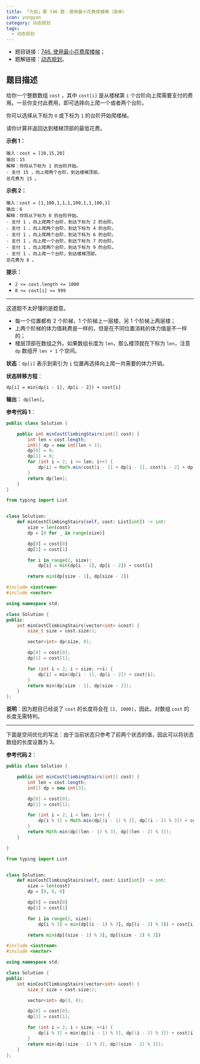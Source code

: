```yaml
---
title: 「力扣」第 746 题：使用最小花费爬楼梯（简单）
icon: yongyan
category: 动态规划
tags:
  - 动态规划
---
```



+ 题目链接：[746. 使用最小花费爬楼梯](https://leetcode-cn.com/problems/min-cost-climbing-stairs/)；
+ 题解链接：[动态规划](https://leetcode-cn.com/problems/min-cost-climbing-stairs/solution/dong-tai-gui-hua-by-liweiwei1419-3/)。

## 题目描述

给你一个整数数组 `cost` ，其中 `cost[i]` 是从楼梯第 `i` 个台阶向上爬需要支付的费用。一旦你支付此费用，即可选择向上爬一个或者两个台阶。

你可以选择从下标为 `0` 或下标为 `1` 的台阶开始爬楼梯。

请你计算并返回达到楼梯顶部的最低花费。



**示例 1：**

```
输入：cost = [10,15,20]
输出：15
解释：你将从下标为 1 的台阶开始。
- 支付 15 ，向上爬两个台阶，到达楼梯顶部。
总花费为 15 。
```

**示例 2：**

```
输入：cost = [1,100,1,1,1,100,1,1,100,1]
输出：6
解释：你将从下标为 0 的台阶开始。
- 支付 1 ，向上爬两个台阶，到达下标为 2 的台阶。
- 支付 1 ，向上爬两个台阶，到达下标为 4 的台阶。
- 支付 1 ，向上爬两个台阶，到达下标为 6 的台阶。
- 支付 1 ，向上爬一个台阶，到达下标为 7 的台阶。
- 支付 1 ，向上爬两个台阶，到达下标为 9 的台阶。
- 支付 1 ，向上爬一个台阶，到达楼梯顶部。
总花费为 6 。
```



**提示：**

- `2 <= cost.length <= 1000`
- `0 <= cost[i] <= 999`

---

这道题不太好懂的是题意。

+ 每一个位置都有 2 个阶梯，1 个阶梯上一层楼，另 1 个阶梯上两层楼；
+ 上两个阶梯的体力值耗费是一样的，但是在不同位置消耗的体力值是不一样的；
+ 楼层顶部在数组之外。如果数组长度为 `len`，那么楼顶就在下标为 `len`，注意 `dp` 数组开 `len + 1` 个空间。 


**状态**：`dp[i]` 表示到索引为 `i` 位置再选择向上爬一共需要的体力开销。

**状态转移方程**：

```
dp[i] = min(dp[i - 1], dp[i - 2]) + cost[i]
```

**输出**： `dp[len]`。



**参考代码 1**：


```Java []
public class Solution {

    public int minCostClimbingStairs(int[] cost) {
        int len = cost.length;
        int[] dp = new int[len + 1];
        dp[0] = 0;
        dp[1] = 0;
        for (int i = 2; i <= len; i++) {
            dp[i] = Math.min(cost[i - 1] + dp[i - 1], cost[i - 2] + dp[i - 2]);
        }
        return dp[len];
    }
}
```
```Python []
from typing import List


class Solution:
    def minCostClimbingStairs(self, cost: List[int]) -> int:
        size = len(cost)
        dp = [0 for _ in range(size)]

        dp[0] = cost[0]
        dp[1] = cost[1]

        for i in range(2, size):
            dp[i] = min(dp[i - 1], dp[i - 2]) + cost[i]

        return min(dp[size - 1], dp[size - 2])
```
```C++ []
#include <iostream>
#include <vector>

using namespace std;

class Solution {
public:
    int minCostClimbingStairs(vector<int> &cost) {
        size_t size = cost.size();

        vector<int> dp(size, 0);

        dp[0] = cost[0];
        dp[1] = cost[1];

        for (int i = 2; i < size; ++i) {
            dp[i] = min(dp[i - 1], dp[i - 2]) + cost[i];
        }
        return min(dp[size - 1], dp[size - 2]);
    }
};
```

**说明**：因为题目已经说了 `cost` 的长度将会在 `[2, 1000]`，因此，对数组 `cost` 的长度无需特判。

---

下面是空间优化的写法：由于当前状态只参考了前两个状态的值，因此可以将状态数组的长度设置为 $3$。

**参考代码 2**：


```Java []
public class Solution {

    public int minCostClimbingStairs(int[] cost) {
        int len = cost.length;
        int[] dp = new int[3];

        dp[0] = cost[0];
        dp[1] = cost[1];

        for (int i = 2; i < len; i++) {
            dp[i % 3] = Math.min(dp[(i - 1) % 3], dp[(i - 2) % 3]) + cost[i];
        }
        return Math.min(dp[(len - 1) % 3], dp[(len - 2) % 3]);
    }

}
```
```Python []
from typing import List


class Solution:
    def minCostClimbingStairs(self, cost: List[int]) -> int:
        size = len(cost)
        dp = [0, 0, 0]

        dp[0] = cost[0]
        dp[1] = cost[1]

        for i in range(2, size):
            dp[i % 3] = min(dp[(i - 1) % 3], dp[(i - 2) % 3]) + cost[i]

        return min(dp[(size - 1) % 3], dp[(size - 2) % 3])
```
```C++ []
#include <iostream>
#include <vector>

using namespace std;

class Solution {
public:
    int minCostClimbingStairs(vector<int> &cost) {
        size_t size = cost.size();

        vector<int> dp(3, 0);

        dp[0] = cost[0];
        dp[1] = cost[1];

        for (int i = 2; i < size; ++i) {
            dp[i % 3] = min(dp[(i - 1) % 3], dp[(i - 2) % 3]) + cost[i];
        }
        return min(dp[(size - 1) % 3], dp[(size - 2) % 3]);
    }
};
```
